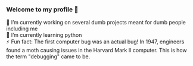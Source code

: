 ### Welcome to my profile 👋

🔭 I’m currently working on several dumb projects meant for dumb people including me <br>
🌱 I’m currently learning python <br>
⚡ Fun fact: The first computer bug was an actual bug! In 1947, engineers found a moth causing issues in the Harvard Mark II computer. This is how the term "debugging" came to be. <br>

<!--
**winklerjan/winklerjan** is a ✨ _special_ ✨ repository because its `README.md` (this file) appears on your GitHub profile.

Here are some ideas to get you started:

- 🔭 I’m currently working on ...
- 🌱 I’m currently learning ...
- 👯 I’m looking to collaborate on ...
- 🤔 I’m looking for help with ...
- 💬 Ask me about ...
- 📫 How to reach me: ...
- 😄 Pronouns: ...
- ⚡ Fun fact: ...
-->
